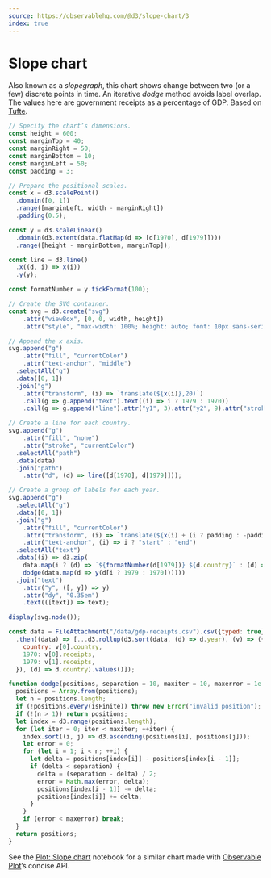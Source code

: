 ```yaml
---
source: https://observablehq.com/@d3/slope-chart/3
index: true
---
```


# Slope chart

Also known as a _slopegraph_, this chart shows change between two (or a few) discrete points in time. An iterative _dodge_ method avoids label overlap. The values here are government receipts as a percentage of GDP. Based on [Tufte](https://www.edwardtufte.com/bboard/q-and-a-fetch-msg?msg_id=0003nk).

```js echo
// Specify the chart’s dimensions.
const height = 600;
const marginTop = 40;
const marginRight = 50;
const marginBottom = 10;
const marginLeft = 50;
const padding = 3;

// Prepare the positional scales.
const x = d3.scalePoint()
  .domain([0, 1])
  .range([marginLeft, width - marginRight])
  .padding(0.5);

const y = d3.scaleLinear()
  .domain(d3.extent(data.flatMap(d => [d[1970], d[1979]])))
  .range([height - marginBottom, marginTop]);

const line = d3.line()
  .x((d, i) => x(i))
  .y(y);

const formatNumber = y.tickFormat(100);

// Create the SVG container.
const svg = d3.create("svg")
    .attr("viewBox", [0, 0, width, height])
    .attr("style", "max-width: 100%; height: auto; font: 10px sans-serif;");

// Append the x axis.
svg.append("g")
    .attr("fill", "currentColor")
    .attr("text-anchor", "middle")
  .selectAll("g")
  .data([0, 1])
  .join("g")
    .attr("transform", (i) => `translate(${x(i)},20)`)
    .call(g => g.append("text").text((i) => i ? 1979 : 1970))
    .call(g => g.append("line").attr("y1", 3).attr("y2", 9).attr("stroke", "currentColor"));

// Create a line for each country.
svg.append("g")
    .attr("fill", "none")
    .attr("stroke", "currentColor")
  .selectAll("path")
  .data(data)
  .join("path")
    .attr("d", (d) => line([d[1970], d[1979]]));

// Create a group of labels for each year.
svg.append("g")
  .selectAll("g")
  .data([0, 1])
  .join("g")
    .attr("fill", "currentColor")
    .attr("transform", (i) => `translate(${x(i) + (i ? padding : -padding)},0)`)
    .attr("text-anchor", (i) => i ? "start" : "end")
  .selectAll("text")
  .data((i) => d3.zip(
    data.map(i ? (d) => `${formatNumber(d[1979])} ${d.country}` : (d) => `${d.country} ${formatNumber(d[1970])}`),
    dodge(data.map(d => y(d[i ? 1979 : 1970])))))
  .join("text")
    .attr("y", ([, y]) => y)
    .attr("dy", "0.35em")
    .text(([text]) => text);

display(svg.node());
```

```js echo
const data = FileAttachment("/data/gdp-receipts.csv").csv({typed: true})
  .then((data) => [...d3.rollup(d3.sort(data, (d) => d.year), (v) => ({
    country: v[0].country,
    1970: v[0].receipts,
    1979: v[1].receipts,
  }), (d) => d.country).values()]);
```

```js echo
function dodge(positions, separation = 10, maxiter = 10, maxerror = 1e-1) {
  positions = Array.from(positions);
  let n = positions.length;
  if (!positions.every(isFinite)) throw new Error("invalid position");
  if (!(n > 1)) return positions;
  let index = d3.range(positions.length);
  for (let iter = 0; iter < maxiter; ++iter) {
    index.sort((i, j) => d3.ascending(positions[i], positions[j]));
    let error = 0;
    for (let i = 1; i < n; ++i) {
      let delta = positions[index[i]] - positions[index[i - 1]];
      if (delta < separation) {
        delta = (separation - delta) / 2;
        error = Math.max(error, delta);
        positions[index[i - 1]] -= delta;
        positions[index[i]] += delta;
      }
    }
    if (error < maxerror) break;
  }
  return positions;
}
```

See the [Plot: Slope chart](https://observablehq.com/@observablehq/plot-slope-chart) notebook for a similar chart made with [Observable Plot](https://observablehq.com/plot/)’s concise API.
